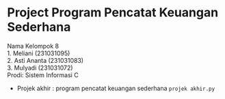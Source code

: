 # Project Program Pencatat Keuangan Sederhana
<div> Nama Kelompok 8 </div>
<div> 1. Meliani (231031095) </div>
<div> 2. Asti Ananta (231031083) </div>
<div> 3. Mulyadi (231031072) </div>
<div> Prodi: Sistem Informasi C </div>

* Projek akhir : program pencatat keuangan sederhana `projek akhir.py`

